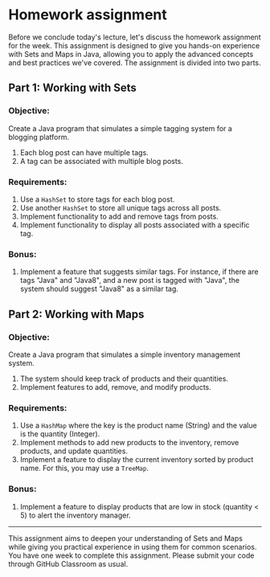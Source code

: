 # Homework assignment

Before we conclude today's lecture, let's discuss the homework assignment for the week. This assignment is designed to give you hands-on experience with Sets and Maps in Java, allowing you to apply the advanced concepts and best practices we've covered. The assignment is divided into two parts.

## Part 1: Working with Sets

### Objective:

Create a Java program that simulates a simple tagging system for a blogging platform.

1. Each blog post can have multiple tags.
2. A tag can be associated with multiple blog posts.

### Requirements:

1. Use a `HashSet` to store tags for each blog post.
2. Use another `HashSet` to store all unique tags across all posts.
3. Implement functionality to add and remove tags from posts.
4. Implement functionality to display all posts associated with a specific tag.

### Bonus:

1. Implement a feature that suggests similar tags. For instance, if there are tags "Java" and "Java8", and a new post is tagged with "Java", the system should suggest "Java8" as a similar tag.

## Part 2: Working with Maps

### Objective:

Create a Java program that simulates a simple inventory management system.

1. The system should keep track of products and their quantities.
2. Implement features to add, remove, and modify products.

### Requirements:

1. Use a `HashMap` where the key is the product name (String) and the value is the quantity (Integer).
2. Implement methods to add new products to the inventory, remove products, and update quantities.
3. Implement a feature to display the current inventory sorted by product name. For this, you may use a `TreeMap`.

### Bonus:

1. Implement a feature to display products that are low in stock (quantity < 5) to alert the inventory manager.

---

This assignment aims to deepen your understanding of Sets and Maps while giving you practical experience in using them for common scenarios. You have one week to complete this assignment. Please submit your code through GitHub Classroom as usual.
